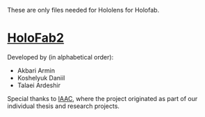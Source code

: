 These are only files needed for Hololens for Holofab.

# [HoloFab2](https://holofab.github.io/)

Developed by (in alphabetical order):

- Akbari Armin
- Koshelyuk Daniil
- Talaei Ardeshir

Special thanks to [IAAC](https://iaac.net/), where the project originated as part of our individual thesis and research projects.
